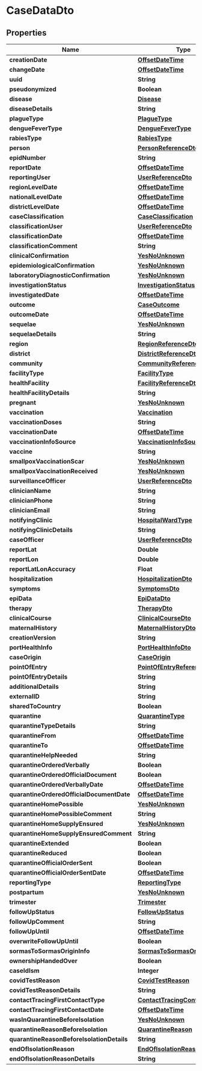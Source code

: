 # CaseDataDto

## Properties
Name | Type | Description | Notes
------------ | ------------- | ------------- | -------------
**creationDate** | [**OffsetDateTime**](OffsetDateTime.md) |  |  [optional]
**changeDate** | [**OffsetDateTime**](OffsetDateTime.md) |  |  [optional]
**uuid** | **String** |  |  [optional]
**pseudonymized** | **Boolean** |  |  [optional]
**disease** | [**Disease**](Disease.md) |  | 
**diseaseDetails** | **String** |  |  [optional]
**plagueType** | [**PlagueType**](PlagueType.md) |  |  [optional]
**dengueFeverType** | [**DengueFeverType**](DengueFeverType.md) |  |  [optional]
**rabiesType** | [**RabiesType**](RabiesType.md) |  |  [optional]
**person** | [**PersonReferenceDto**](PersonReferenceDto.md) |  | 
**epidNumber** | **String** |  |  [optional]
**reportDate** | [**OffsetDateTime**](OffsetDateTime.md) |  | 
**reportingUser** | [**UserReferenceDto**](UserReferenceDto.md) |  | 
**regionLevelDate** | [**OffsetDateTime**](OffsetDateTime.md) |  |  [optional]
**nationalLevelDate** | [**OffsetDateTime**](OffsetDateTime.md) |  |  [optional]
**districtLevelDate** | [**OffsetDateTime**](OffsetDateTime.md) |  |  [optional]
**caseClassification** | [**CaseClassification**](CaseClassification.md) |  | 
**classificationUser** | [**UserReferenceDto**](UserReferenceDto.md) |  |  [optional]
**classificationDate** | [**OffsetDateTime**](OffsetDateTime.md) |  |  [optional]
**classificationComment** | **String** |  |  [optional]
**clinicalConfirmation** | [**YesNoUnknown**](YesNoUnknown.md) |  |  [optional]
**epidemiologicalConfirmation** | [**YesNoUnknown**](YesNoUnknown.md) |  |  [optional]
**laboratoryDiagnosticConfirmation** | [**YesNoUnknown**](YesNoUnknown.md) |  |  [optional]
**investigationStatus** | [**InvestigationStatus**](InvestigationStatus.md) |  | 
**investigatedDate** | [**OffsetDateTime**](OffsetDateTime.md) |  |  [optional]
**outcome** | [**CaseOutcome**](CaseOutcome.md) |  |  [optional]
**outcomeDate** | [**OffsetDateTime**](OffsetDateTime.md) |  |  [optional]
**sequelae** | [**YesNoUnknown**](YesNoUnknown.md) |  |  [optional]
**sequelaeDetails** | **String** |  |  [optional]
**region** | [**RegionReferenceDto**](RegionReferenceDto.md) |  | 
**district** | [**DistrictReferenceDto**](DistrictReferenceDto.md) |  | 
**community** | [**CommunityReferenceDto**](CommunityReferenceDto.md) |  |  [optional]
**facilityType** | [**FacilityType**](FacilityType.md) |  |  [optional]
**healthFacility** | [**FacilityReferenceDto**](FacilityReferenceDto.md) |  | 
**healthFacilityDetails** | **String** |  |  [optional]
**pregnant** | [**YesNoUnknown**](YesNoUnknown.md) |  |  [optional]
**vaccination** | [**Vaccination**](Vaccination.md) |  |  [optional]
**vaccinationDoses** | **String** |  |  [optional]
**vaccinationDate** | [**OffsetDateTime**](OffsetDateTime.md) |  |  [optional]
**vaccinationInfoSource** | [**VaccinationInfoSource**](VaccinationInfoSource.md) |  |  [optional]
**vaccine** | **String** |  |  [optional]
**smallpoxVaccinationScar** | [**YesNoUnknown**](YesNoUnknown.md) |  |  [optional]
**smallpoxVaccinationReceived** | [**YesNoUnknown**](YesNoUnknown.md) |  |  [optional]
**surveillanceOfficer** | [**UserReferenceDto**](UserReferenceDto.md) |  |  [optional]
**clinicianName** | **String** |  |  [optional]
**clinicianPhone** | **String** |  |  [optional]
**clinicianEmail** | **String** |  |  [optional]
**notifyingClinic** | [**HospitalWardType**](HospitalWardType.md) |  |  [optional]
**notifyingClinicDetails** | **String** |  |  [optional]
**caseOfficer** | [**UserReferenceDto**](UserReferenceDto.md) |  |  [optional]
**reportLat** | **Double** |  |  [optional]
**reportLon** | **Double** |  |  [optional]
**reportLatLonAccuracy** | **Float** |  |  [optional]
**hospitalization** | [**HospitalizationDto**](HospitalizationDto.md) |  |  [optional]
**symptoms** | [**SymptomsDto**](SymptomsDto.md) |  |  [optional]
**epiData** | [**EpiDataDto**](EpiDataDto.md) |  |  [optional]
**therapy** | [**TherapyDto**](TherapyDto.md) |  |  [optional]
**clinicalCourse** | [**ClinicalCourseDto**](ClinicalCourseDto.md) |  |  [optional]
**maternalHistory** | [**MaternalHistoryDto**](MaternalHistoryDto.md) |  |  [optional]
**creationVersion** | **String** |  |  [optional]
**portHealthInfo** | [**PortHealthInfoDto**](PortHealthInfoDto.md) |  |  [optional]
**caseOrigin** | [**CaseOrigin**](CaseOrigin.md) |  |  [optional]
**pointOfEntry** | [**PointOfEntryReferenceDto**](PointOfEntryReferenceDto.md) |  |  [optional]
**pointOfEntryDetails** | **String** |  |  [optional]
**additionalDetails** | **String** |  |  [optional]
**externalID** | **String** |  |  [optional]
**sharedToCountry** | **Boolean** |  |  [optional]
**quarantine** | [**QuarantineType**](QuarantineType.md) |  |  [optional]
**quarantineTypeDetails** | **String** |  |  [optional]
**quarantineFrom** | [**OffsetDateTime**](OffsetDateTime.md) |  |  [optional]
**quarantineTo** | [**OffsetDateTime**](OffsetDateTime.md) |  |  [optional]
**quarantineHelpNeeded** | **String** |  |  [optional]
**quarantineOrderedVerbally** | **Boolean** |  |  [optional]
**quarantineOrderedOfficialDocument** | **Boolean** |  |  [optional]
**quarantineOrderedVerballyDate** | [**OffsetDateTime**](OffsetDateTime.md) |  |  [optional]
**quarantineOrderedOfficialDocumentDate** | [**OffsetDateTime**](OffsetDateTime.md) |  |  [optional]
**quarantineHomePossible** | [**YesNoUnknown**](YesNoUnknown.md) |  |  [optional]
**quarantineHomePossibleComment** | **String** |  |  [optional]
**quarantineHomeSupplyEnsured** | [**YesNoUnknown**](YesNoUnknown.md) |  |  [optional]
**quarantineHomeSupplyEnsuredComment** | **String** |  |  [optional]
**quarantineExtended** | **Boolean** |  |  [optional]
**quarantineReduced** | **Boolean** |  |  [optional]
**quarantineOfficialOrderSent** | **Boolean** |  |  [optional]
**quarantineOfficialOrderSentDate** | [**OffsetDateTime**](OffsetDateTime.md) |  |  [optional]
**reportingType** | [**ReportingType**](ReportingType.md) |  |  [optional]
**postpartum** | [**YesNoUnknown**](YesNoUnknown.md) |  |  [optional]
**trimester** | [**Trimester**](Trimester.md) |  |  [optional]
**followUpStatus** | [**FollowUpStatus**](FollowUpStatus.md) |  |  [optional]
**followUpComment** | **String** |  |  [optional]
**followUpUntil** | [**OffsetDateTime**](OffsetDateTime.md) |  |  [optional]
**overwriteFollowUpUntil** | **Boolean** |  |  [optional]
**sormasToSormasOriginInfo** | [**SormasToSormasOriginInfoDto**](SormasToSormasOriginInfoDto.md) |  |  [optional]
**ownershipHandedOver** | **Boolean** |  |  [optional]
**caseIdIsm** | **Integer** |  |  [optional]
**covidTestReason** | [**CovidTestReason**](CovidTestReason.md) |  |  [optional]
**covidTestReasonDetails** | **String** |  |  [optional]
**contactTracingFirstContactType** | [**ContactTracingContactType**](ContactTracingContactType.md) |  |  [optional]
**contactTracingFirstContactDate** | [**OffsetDateTime**](OffsetDateTime.md) |  |  [optional]
**wasInQuarantineBeforeIsolation** | [**YesNoUnknown**](YesNoUnknown.md) |  |  [optional]
**quarantineReasonBeforeIsolation** | [**QuarantineReason**](QuarantineReason.md) |  |  [optional]
**quarantineReasonBeforeIsolationDetails** | **String** |  |  [optional]
**endOfIsolationReason** | [**EndOfIsolationReason**](EndOfIsolationReason.md) |  |  [optional]
**endOfIsolationReasonDetails** | **String** |  |  [optional]
